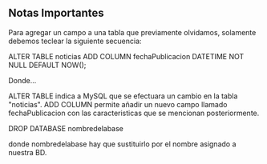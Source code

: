 ## Notas Importantes

Para agregar un campo a una tabla que previamente olvidamos, solamente
debemos teclear la siguiente secuencia:

ALTER TABLE noticias ADD COLUMN fechaPublicacion DATETIME NOT NULL DEFAULT NOW();

Donde...

ALTER TABLE indica a MySQL que se efectuara un cambio en la tabla "noticias". ADD COLUMN permite añadir un nuevo campo llamado fechaPublicacion con las caracteristicas que se mencionan posteriormente.

DROP DATABASE nombredelabase

donde nombredelabase hay que sustituirlo por el nombre asignado a nuestra BD.